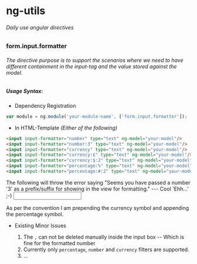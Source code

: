 # ng-utils
###### Daily use angular directives

### **form.input.formatter**

###### The directive purpose is to support the scenarios where we need to have different containment in the input-tag and the value stored against the model.
    
##### Usage Syntax:

*	Dependency Registration
    
```javascript
var module = ng.module('your-module-name', ['form.input.formatter']);
```

*	In HTML-Template *(Either of the following)*

```html
<input input-formatter="number" type="text" ng-model="your-model"/>
<input input-formatter="number:3" type="text" ng-model="your-model"/>
<input input-formatter="currency" type="text" ng-model="your-model"/>
<input input-formatter="currency:£" type="text" ng-model="your-model"/>
<input input-formatter="currency:$:2" type="text" ng-model="your-model"/>
<input input-formatter="percentage:%" type="text" ng-model="your-model"/>
<input input-formatter="percentage:#:2" type="text" ng-model="your-model"/>
```

The following will throw the error saying
"Seems you have passed a number '3' as a prefix/suffix for showing in the view for formatting." --- Cool 'Ehh...' ;-)
<input input-formatter="percentage:3:%" type="text" ng-model="your-model"/>

As per the convention I am prepending the currency symbol and appending the percentage symbol.

*	Existing Minor Issues
    
	1.	The `,` can not be deleted manually inside the input box -- Which is fine for the formatted number
	2.	Currently only `percentage`, `number` and `currency` filters are supported.
	3.	...
